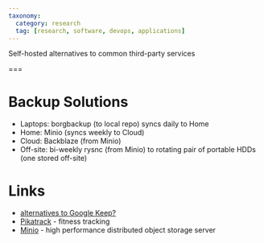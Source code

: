```yaml
---
taxonomy:
  category: research
  tag: [research, software, devops, applications]
---
```


Self-hosted alternatives to common third-party services

===

# Backup Solutions
- Laptops: borgbackup (to local repo) syncs daily to Home
- Home: Minio (syncs weekly to Cloud)
- Cloud: Backblaze (from Minio)
- Off-site: bi-weekly rysnc (from Minio) to rotating pair of portable HDDs (one stored off-site)

# Links
- [alternatives to Google Keep?](https://www.reddit.com/r/selfhosted/comments/9melt5/selfhosted_web_app_like_googe_keep/)
- [Pikatrack](https://www.reddit.com/r/selfhosted/comments/9l022v/pikatrack_a_selfhosted_fitness_tracking_website/) - fitness tracking
- [Minio](https://www.minio.io/) - high performance distributed object storage server
